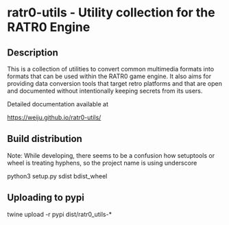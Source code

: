 # ratr0-utils - Utility collection for the RATR0 Engine

## Description

This is a collection of utilities to convert common multimedia
formats into formats that can be used within the RATR0 game
engine.
It also aims for providing data conversion tools that target
retro platforms and that are open and documented without
intentionally keeping secrets from its users.

Detailed documentation available at

https://weiju.github.io/ratr0-utils/

## Build distribution

Note: While developing, there seems to be a confusion how
setuptools or wheel is treating hyphens, so the project name
is using underscore

python3 setup.py sdist bdist_wheel

## Uploading to pypi

twine upload -r pypi dist/ratr0_utils-<version>*
